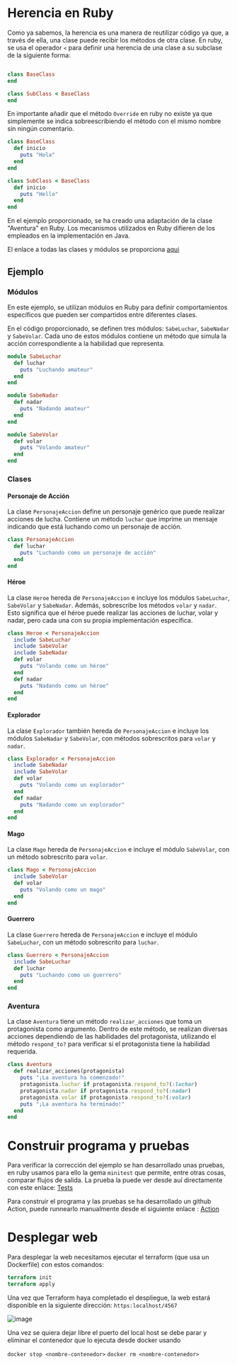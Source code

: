 # Herencia en Ruby
Como ya sabemos, la herencia es una manera de reutilizar código ya que, a través de ella, una clase puede recibir los métodos de otra clase. En ruby, se usa  el operador `<` para definir una herencia de una clase a su subclase de la siguiente forma:

```ruby

class BaseClass
end

class SubClass < BaseClass
end
```

En importante añadir que el método `Override` en ruby no existe ya que simplemente se indica sobreescribiendo el método con el mismo nombre sin ningún comentario.

```ruby
class BaseClass
  def inicio
    puts "Hola"
  end
end

class SubClass < BaseClass
  def inicio
    puts "Hello"
  end
end
```

En el ejemplo proporcionado, se ha creado una adaptación de la clase "Aventura" en Ruby. Los mecanismos utilizados en Ruby difieren de los empleados en la implementación en Java.

El enlace a todas las clases y módulos se proporciona [aqui](temas/herencia/ruby/Adventure.rb)

## Ejemplo

### Módulos

En este ejemplo, se utilizan módulos en Ruby para definir comportamientos específicos que pueden ser compartidos entre diferentes clases.

En el código proporcionado, se definen tres módulos: `SabeLuchar`, `SabeNadar` y `SabeVolar`. Cada uno de estos módulos contiene un método que simula la acción correspondiente a la habilidad que representa.

```ruby
module SabeLuchar
  def luchar
    puts "Luchando amateur"
  end
end

module SabeNadar
  def nadar
    puts "Nadando amateur"
  end
end

module SabeVolar
  def volar
    puts "Volando amateur"
  end
end
```

### Clases

#### Personaje de Acción

La clase `PersonajeAccion` define un personaje genérico que puede realizar acciones de lucha. Contiene un método `luchar` que imprime un mensaje indicando que está luchando como un personaje de acción.

```ruby
class PersonajeAccion
  def luchar
    puts "Luchando como un personaje de acción"
  end
end
```

#### Héroe

La clase `Heroe` hereda de `PersonajeAccion` e incluye los módulos `SabeLuchar`, `SabeVolar` y `SabeNadar`. Además, sobrescribe los métodos `volar` y `nadar`. Esto significa que el héroe puede realizar las acciones de luchar, volar y nadar, pero cada una con su propia implementación específica.

```ruby
class Heroe < PersonajeAccion
  include SabeLuchar
  include SabeVolar
  include SabeNadar
  def volar
    puts "Volando como un héroe"
  end
  def nadar
    puts "Nadando como un héroe"
  end
end
```

#### Explorador

La clase `Explorador` también hereda de `PersonajeAccion` e incluye los módulos `SabeNadar` y `SabeVolar`, con métodos sobrescritos para `volar` y `nadar`.
```ruby
class Explorador < PersonajeAccion
  include SabeNadar
  include SabeVolar
  def volar
    puts "Volando como un explorador"
  end
  def nadar
    puts "Nadando como un explorador"
  end
end
```

#### Mago

La clase `Mago` hereda de `PersonajeAccion` e incluye el módulo `SabeVolar`, con un método sobrescrito para `volar`.
```ruby
class Mago < PersonajeAccion
  include SabeVolar
  def volar
    puts "Volando como un mago"
  end
end
```

#### Guerrero

La clase `Guerrero` hereda de `PersonajeAccion` e incluye el módulo `SabeLuchar`, con un método sobrescrito para `luchar`.
```ruby
class Guerrero < PersonajeAccion
  include SabeLuchar
  def luchar
    puts "Luchando como un guerrero"
  end
end
```

### Aventura

La clase `Aventura` tiene un método `realizar_acciones` que toma un protagonista como argumento. Dentro de este método, se realizan diversas acciones dependiendo de las habilidades del protagonista, utilizando el método `respond_to?` para verificar si el protagonista tiene la habilidad requerida.
```ruby
class Aventura
  def realizar_acciones(protagonista)
    puts "¡La aventura ha comenzado!"
    protagonista.luchar if protagonista.respond_to?(:luchar)
    protagonista.nadar if protagonista.respond_to?(:nadar)
    protagonista.volar if protagonista.respond_to?(:volar)
    puts "¡La aventura ha terminado!"
  end
end
```
# Construir programa y pruebas
Para verificar la corrección del ejemplo se han desarrollado unas pruebas, en ruby usamos para ello la gema `minitest` que permite, entre otras cosas, comparar flujos de salida. 
La prueba la puede ver desde auí directamente con este enlace: [Tests](temas/herencia/ruby/testAdventure.rb)

Para construir el programa y las pruebas se ha desarrollado un github Action, puede runnearlo manualmente desde
el siguiente enlace : [Action](.github/workflows/herencia.ruby.yml)

# Desplegar web 
Para desplegar la web necesitamos ejecutar el terraform (que usa un Dockerfile) con estos comandos:

```terraform
terraform init
terraform apply
```
Una vez que Terraform haya completado el despliegue, la web estará disponible en la siguiente dirección:
`https:localhost/4567`

![image](https://github.com/martaajonees/impl-24/assets/100365874/693b005e-88a2-4232-81a3-82d536ea8c84)

Una vez se quiera dejar libre el puerto del local host se debe parar y eliminar el contenedor que lo ejecuta desde docker usando

`docker stop <nombre-contenedor>`
`docker rm <nombre-contenedor>`

